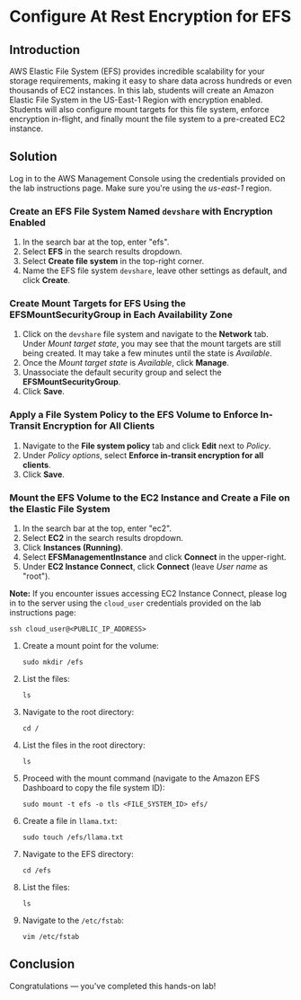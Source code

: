 # Configure At Rest Encryption for EFS

## Introduction

AWS Elastic File System (EFS) provides
 incredible scalability for your storage requirements, making it easy to
 share data across hundreds or even thousands of EC2 instances. In this 
lab, students will create an Amazon Elastic File System in the US-East-1
 Region with encryption enabled. Students will also configure mount 
targets for this file system, enforce encryption in-flight, and finally 
mount the file system to a pre-created EC2 instance.

## Solution

Log in to the AWS Management Console using the credentials provided on the lab instructions page. Make sure you're using the *us-east-1* region.

### Create an EFS File System Named `devshare` with Encryption Enabled

1. In the search bar at the top, enter "efs".
2. Select **EFS** in the search results dropdown.
3. Select **Create file system** in the top-right corner.
4. Name the EFS file system `devshare`, leave other settings as default, and click **Create**.

### Create Mount Targets for EFS Using the EFSMountSecurityGroup in Each Availability Zone

1. Click on the `devshare` file system and navigate to the **Network** tab. Under *Mount target state*, you may see that the mount targets are still being created. It may take a few minutes until the state is *Available*.
2. Once the *Mount target state* is *Available*, click **Manage**.
3. Unassociate the default security group and select the **EFSMountSecurityGroup**.
4. Click **Save**.

### Apply a File System Policy to the EFS Volume to Enforce In-Transit Encryption for All Clients

1. Navigate to the **File system policy** tab and click **Edit** next to *Policy*.
2. Under *Policy options*, select **Enforce in-transit encryption for all clients**.
3. Click **Save**.

### Mount the EFS Volume to the EC2 Instance and Create a File on the Elastic File System

1. In the search bar at the top, enter "ec2".
2. Select **EC2** in the search results dropdown.
3. Click **Instances (Running)**.
4. Select **EFSManagementInstance** and click **Connect** in the upper-right.
5. Under **EC2 Instance Connect**, click **Connect** (leave *User name* as "root").

**Note:** If you encounter issues accessing EC2 Instance Connect, please log in to the server using the `cloud_user` credentials provided on the lab instructions page:

```
ssh cloud_user@<PUBLIC_IP_ADDRESS>

```

1. Create a mount point for the volume:
    
    ```
    sudo mkdir /efs
    
    ```
    
2. List the files:
    
    ```
    ls
    
    ```
    
3. Navigate to the root directory:
    
    ```
    cd /
    
    ```
    
4. List the files in the root directory:
    
    ```
    ls
    
    ```
    
5. Proceed with the mount command (navigate to the Amazon EFS Dashboard to copy the file system ID):
    
    ```
    sudo mount -t efs -o tls <FILE_SYSTEM_ID> efs/
    
    ```
    
6. Create a file in `llama.txt`:
    
    ```
    sudo touch /efs/llama.txt
    
    ```
    
7. Navigate to the EFS directory:
    
    ```
    cd /efs
    
    ```
    
8. List the files:
    
    ```
    ls
    
    ```
    
9. Navigate to the `/etc/fstab`:
    
    ```
    vim /etc/fstab
    
    ```
    

## Conclusion

Congratulations — you've completed this hands-on lab!